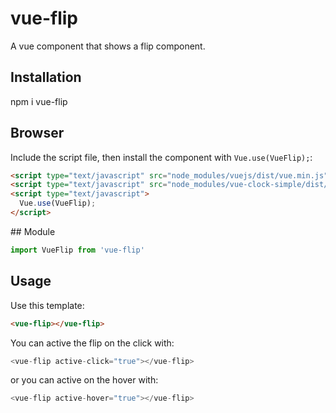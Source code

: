 # vue-flip

A vue component that shows a flip component.

## Installation

npm i vue-flip

## Browser

Include the script file, then install the component with `Vue.use(VueFlip);`:

```html 
<script type="text/javascript" src="node_modules/vuejs/dist/vue.min.js"></script>
<script type="text/javascript" src="node_modules/vue-clock-simple/dist/vue-flip.min.js"></script>
<script type="text/javascript">
  Vue.use(VueFlip);
</script>
```

## Module

```javascript
import VueFlip from 'vue-flip'
```

## Usage

Use this template:

```html
<vue-flip></vue-flip>
```

You can active the flip on the click with:

```javascript
<vue-flip active-click="true"></vue-flip>
```

or you can active on the hover with:
```javascript
<vue-flip active-hover="true"></vue-flip>
```


